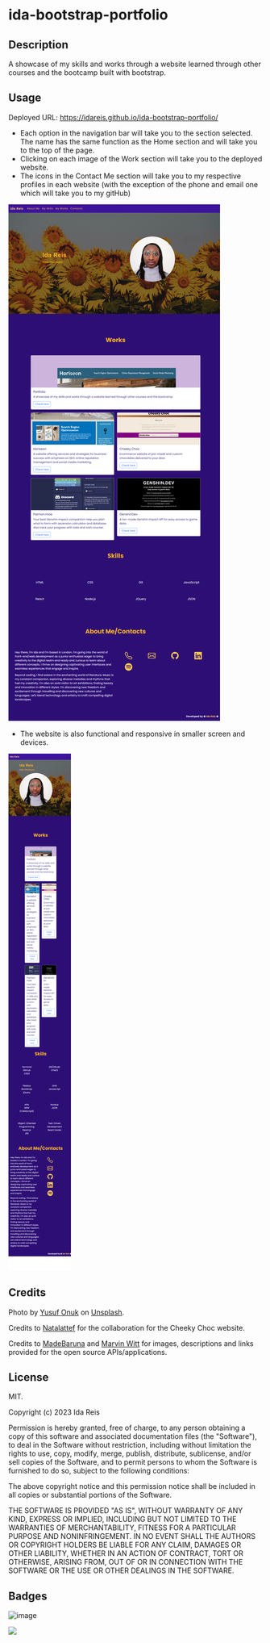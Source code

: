 # ida-bootstrap-portfolio

## Description

A showcase of my skills and works through a website learned through other courses and the bootcamp built with bootstrap.

## Usage

Deployed URL: https://idareis.github.io/ida-bootstrap-portfolio/

- Each option in the navigation bar will take you to the section selected. The name has the same function as the Home section and will take you to the top of the page.
- Clicking on each image of the Work section will take you to the deployed website.
- The icons in the Contact Me section will take you to my respective profiles in each website (with the exception of the phone and email one which will take you to my gitHub)

![website screenshot)](images/bootstrap_index.html.png)

- The website is also functional and responsive in smaller screen and devices.

![(website screenshot)](images/sm_bootstrap_index.html.png)



## Credits

Photo by <a href="https://unsplash.com/@onkysf?utm_content=creditCopyText&utm_medium=referral&utm_source=unsplash">Yusuf Onuk</a> on <a href="https://unsplash.com/photos/a-group-of-sunflowers-pGpbccZU3vk?utm_content=creditCopyText&utm_medium=referral&utm_source=unsplash">Unsplash</a>.

Credits to <a href="https://github.com/Natalattef">Natalattef</a> for the collaboration for the Cheeky Choc website.

Credits to <a href="https://github.com/MadeBaruna">MadeBaruna</a> and <a href="https://github.com/NurMarvin">Marvin Witt</a> for images, descriptions and links provided for the open source APIs/applications.

  

## License

MIT.

Copyright (c) 2023 Ida Reis

Permission is hereby granted, free of charge, to any person obtaining a copy
of this software and associated documentation files (the "Software"), to deal
in the Software without restriction, including without limitation the rights
to use, copy, modify, merge, publish, distribute, sublicense, and/or sell
copies of the Software, and to permit persons to whom the Software is
furnished to do so, subject to the following conditions:

The above copyright notice and this permission notice shall be included in all
copies or substantial portions of the Software.

THE SOFTWARE IS PROVIDED "AS IS", WITHOUT WARRANTY OF ANY KIND, EXPRESS OR
IMPLIED, INCLUDING BUT NOT LIMITED TO THE WARRANTIES OF MERCHANTABILITY,
FITNESS FOR A PARTICULAR PURPOSE AND NONINFRINGEMENT. IN NO EVENT SHALL THE
AUTHORS OR COPYRIGHT HOLDERS BE LIABLE FOR ANY CLAIM, DAMAGES OR OTHER
LIABILITY, WHETHER IN AN ACTION OF CONTRACT, TORT OR OTHERWISE, ARISING FROM,
OUT OF OR IN CONNECTION WITH THE SOFTWARE OR THE USE OR OTHER DEALINGS IN THE
SOFTWARE.

## Badges

![image]([https://img.shields.io/badge/HTML5-E34F26?style=for-the-badge&logo=html5&logoColor=white])

<img src="https://img.shields.io/badge/CSS3-1572B6?style=for-the-badge&logo=css3&logoColor=white
"/>
